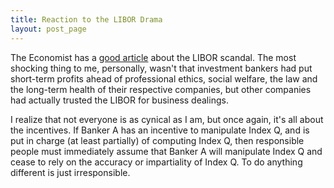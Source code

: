 ```yaml
---
title: Reaction to the LIBOR Drama
layout: post_page
---
```

The Economist has a [good article](http://www.economist.com/node/21558281?fsrc=scn/tw_ec/the_rotten_heart_of_finance) 
about the LIBOR scandal. The most shocking thing to me, personally, 
wasn't that investment bankers had put short-term profits ahead of 
professional ethics, social welfare, the law and the long-term health 
of their respective companies, but other companies had actually 
trusted the LIBOR for business dealings.

I realize that not everyone is as cynical as I am, but once again, 
it's all about the incentives. If Banker A has an incentive 
to manipulate Index Q, and is put in charge (at least partially) 
of computing Index Q, then responsible people must immediately 
assume that Banker A will manipulate Index Q and cease to rely 
on the accuracy or impartiality of Index Q. To do anything different 
is just irresponsible.

